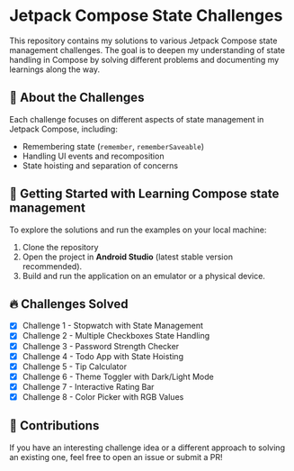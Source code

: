 # Jetpack Compose State Challenges

This repository contains my solutions to various Jetpack Compose state management challenges. The goal is to deepen my understanding of state handling in Compose by solving different problems and documenting my learnings along the way.

## 📌 About the Challenges
Each challenge focuses on different aspects of state management in Jetpack Compose, including:
- Remembering state (`remember`, `rememberSaveable`)
- Handling UI events and recomposition
- State hoisting and separation of concerns

## 🚀 Getting Started with Learning Compose state management 
To explore the solutions and run the examples on your local machine:
1. Clone the repository
2. Open the project in **Android Studio** (latest stable version recommended).
3. Build and run the application on an emulator or a physical device.

## 🔥 Challenges Solved
- [x] Challenge 1 - Stopwatch with State Management
- [x] Challenge 2 - Multiple Checkboxes State Handling
- [x] Challenge 3 - Password Strength Checker
- [x] Challenge 4 - Todo App with State Hoisting
- [x] Challenge 5 - Tip Calculator
- [x] Challenge 6 - Theme Toggler with Dark/Light Mode
- [x] Challenge 7 - Interactive Rating Bar
- [x] Challenge 8 - Color Picker with RGB Values

## 🤝 Contributions
If you have an interesting challenge idea or a different approach to solving an existing one, feel free to open an issue or submit a PR!

